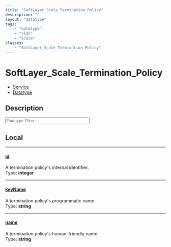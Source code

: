 ```yaml
---
title: "SoftLayer_Scale_Termination_Policy"
description: ""
layout: "datatype"
tags:
    - "datatype"
    - "sldn"
    - "Scale"
classes:
    - "SoftLayer_Scale_Termination_Policy"
---
```


# SoftLayer_Scale_Termination_Policy
<div id='service-datatype'>
    <ul id='sldn-reference-tabs'>
    <li id='service'> <a href='/reference/services/SoftLayer_Scale_Termination_Policy' >Service</a></li>    <li id='datatype'> <a href='/reference/datatypes/SoftLayer_Scale_Termination_Policy' >Datatype</a></li>
    </ul>
</div>

## Description 








<!-- Filer BEGIN -->
<div class="view-filters">
        <div class="clearfix">
            <div class="search-input-box">
                <input placeholder="Datatype Filter" onkeyup="titleSearch(inputId='prop-input', divId='properties', elementClass='prop-row')" 
                    type="text" id="prop-input" value="" size="30" maxlength="128" class="form-text">
            </div>
        </div>
</div>
<!-- Filer END -->

<div id="properties" class="content">
<div id="localProperties" class="prop-content" >

## Local
<div class="prop-row">

-----
[id]: #id
#### [id]
A termination policy's internal identifier.  
<span class="type-label">Type: </span>**integer**  



</div>
<div class="prop-row">

-----
[keyName]: #keyname
#### [keyName]
A termination policy's programmatic name.  
<span class="type-label">Type: </span>**string**  



</div>
<div class="prop-row">

-----
[name]: #name
#### [name]
A termination policy's human-friendly name.  
<span class="type-label">Type: </span>**string**  



</div>
</div>
<!-- LOCAL PROPERTY END -->

</div>


